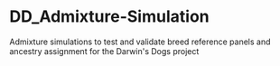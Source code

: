 # DD_Admixture-Simulation
Admixture simulations to test and validate breed reference panels and ancestry assignment for the Darwin's Dogs project
